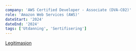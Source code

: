 ```yaml
---
company: 'AWS Certified Developer - Associate (DVA-C02)'
role: 'Amazon Web Services (AWS)'
dateStart: '2024'
dateEnd: '2024'
tags: ['Utdanning', 'Sertifisering']
---
```


<a target="_blank" href="https://cp.certmetrics.com/amazon/en/public/verify/credential/27398d40b2004a46a41a1aa4114ed71f">Legitimasjon</a>
